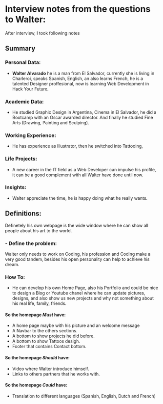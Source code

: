 # Interview notes from the questions to Walter:

After interview,  I took following notes


## Summary

### Personal Data:

- **Walter Alvarado** he is a man from El Salvador, currently she is living in Charleroi, speaks Spanish, English, an also learns French, he is a talented Designer proffesional, now is learning Web Development in Hack Your Future.

### Academic Data:

- He studied Graphic Design in Argentina, Cinema in El Salvador,  he did a Bootcamp with an Oscar awarded director. And finally he studied Fine Arts (Drawing, Painting and Sculping). 

### Working Experience:

- He has experience as Illustrator, then he switched into Tattooing, 

### Life Projects:

- A new career in the IT field as a Web Developer can impulse his profile,  it can be a good complement with all Walter have done until now.

### Insights:

- Walter appreciate the time, he is happy doing what he really wants.

## Definitions:

Definetely his own webpage is the wide window where he can show all people about his art to the world.

### - Define the problem:

Walter only needs to work on Coding,  his profession and Coding make a very good tandem,  besides his open personality can help to achieve his dream.

### How To:

- He can develop his own Home Page, also his Portfolio and could be nice to design a Blog or Youtube chanel where he can update pictures, designs,  and also show us new projects and why not something about his real life, family, friends.

#### So the homepage *Must* have:

- A home page maybe with his picture and an welcome message 
- A Navbar to the others sections.
- A bottom to show projects he did before.
- A bottom to show Tattoos desigh.
- Footer that contains Contact bottom.

#### So the homepage *Should* have:

- Video where Walter introduce himself.
- Links to others partners that he works with.

#### So the homepage *Could* have:

- Translation to different languages (Spanish, English, Dutch and French)
